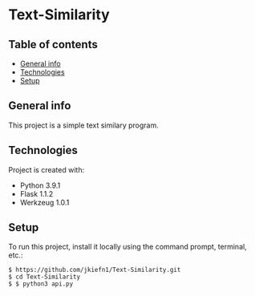 # Text-Similarity
## Table of contents
* [General info](#general-info)
* [Technologies](#technologies)
* [Setup](#setup)

## General info
This project is a simple text similary program.
	
## Technologies
Project is created with:
* Python 3.9.1
* Flask 1.1.2
* Werkzeug 1.0.1
	
## Setup
To run this project, install it locally using the command prompt, terminal, etc.:

```
$ https://github.com/jkiefn1/Text-Similarity.git
$ cd Text-Similarity
$ $ python3 api.py
```

